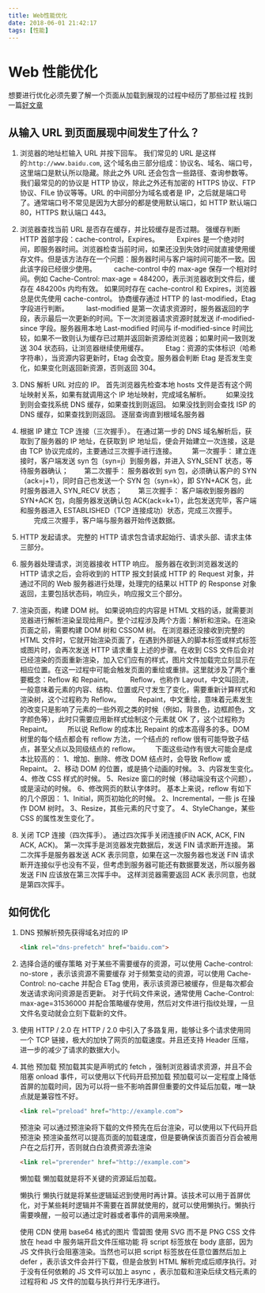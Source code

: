 ```yaml
---
title: Web性能优化
date: 2018-06-01 21:42:17
tags: [性能]
---
```


# Web 性能优化

想要进行优化必须先要了解一个页面从加载到展现的过程中经历了那些过程
找到一篇[好文章](https://github.com/wy-ei/notebook/issues/34)

## 从输入 URL 到页面展现中间发生了什么？

1. 浏览器的地址栏输入 URL 并按下回车。
   我们常见的 URL 是这样的:`http://www.baidu.com`, 这个域名由三部分组成：协议名、域名、端口号，这里端口是默认所以隐藏。除此之外 URL 还会包含一些路径、查询参数等。 我们最常见的的协议是 HTTP 协议，除此之外还有加密的 HTTPS 协议、FTP 协议、FILe 协议等等。URL 的中间部分为域名或者是 IP，之后就是端口号了。通常端口号不常见是因为大部分的都是使用默认端口，如 HTTP 默认端口 80，HTTPS 默认端口 443。
   <!--more-->
2. 浏览器查找当前 URL 是否存在缓存，并比较缓存是否过期。
   强缓存判断 HTTP 首部字段：cache-control，Expires。
   　　 Expires 是一个绝对时间，即服务器时间。浏览器检查当前时间，如果还没到失效时间就直接使用缓存文件。但是该方法存在一个问题：服务器时间与客户端时间可能不一致。因此该字段已经很少使用。
   　　 cache-control 中的 max-age 保存一个相对时间。例如 Cache-Control: max-age = 484200，表示浏览器收到文件后，缓存在 484200s 内均有效。 如果同时存在 cache-control 和 Expires，浏览器总是优先使用 cache-control。
   协商缓存通过 HTTP 的 last-modified，Etag 字段进行判断。
   　　 last-modified 是第一次请求资源时，服务器返回的字段，表示最后一次更新的时间。下一次浏览器请求资源时就发送 if-modified-since 字段。服务器用本地 Last-modified 时间与 if-modified-since 时间比较，如果不一致则认为缓存已过期并返回新资源给浏览器；如果时间一致则发送 304 状态码，让浏览器继续使用缓存。
   　　 Etag：资源的实体标识（哈希字符串），当资源内容更新时，Etag 会改变。服务器会判断 Etag 是否发生变化，如果变化则返回新资源，否则返回 304。
3. DNS 解析 URL 对应的 IP。
   首先浏览器先检查本地 hosts 文件是否有这个网址映射关系，如果有就调用这个 IP 地址映射，完成域名解析。
   　　如果没找到则会查找系统 DNS 缓存，如果查找到则返回。
   如果没找到则会查找 ISP 的 DNS 缓存，如果查找到则返回。
   逐层查询直到根域名服务器
4. 根据 IP 建立 TCP 连接（三次握手）。
   在通过第一步的 DNS 域名解析后，获取到了服务器的 IP 地址，在获取到 IP 地址后，便会开始建立一次连接，这是由 TCP 协议完成的，主要通过三次握手进行连接。
   　　第一次握手： 建立连接时，客户端发送 syn 包（syn=j）到服务器，并进入 SYN_SENT 状态，等待服务器确认；
   　　第二次握手： 服务器收到 syn 包，必须确认客户的 SYN（ack=j+1），同时自己也发送一个 SYN 包（syn=k），即 SYN+ACK 包，此时服务器进入 SYN_RECV 状态；
   　　第三次握手： 客户端收到服务器的 SYN+ACK 包，向服务器发送确认包 ACK(ack=k+1），此包发送完毕，客户端和服务器进入 ESTABLISHED（TCP 连接成功）状态，完成三次握手。
   　　完成三次握手，客户端与服务器开始传送数据。
5. HTTP 发起请求。
   完整的 HTTP 请求包含请求起始行、请求头部、请求主体三部分。
6. 服务器处理请求，浏览器接收 HTTP 响应。
   服务器在收到浏览器发送的 HTTP 请求之后，会将收到的 HTTP 报文封装成 HTTP 的 Request 对象，并通过不同的 Web 服务器进行处理，处理完的结果以 HTTP 的 Response 对象返回，主要包括状态码，响应头，响应报文三个部分。
7. 渲染页面，构建 DOM 树。
   如果说响应的内容是 HTML 文档的话，就需要浏览器进行解析渲染呈现给用户。整个过程涉及两个方面：解析和渲染。在渲染页面之前，需要构建 DOM 树和 CSSOM 树。
   在浏览器还没接收到完整的 HTML 文件时，它就开始渲染页面了，在遇到外部链入的脚本标签或样式标签或图片时，会再次发送 HTTP 请求重复上述的步骤。在收到 CSS 文件后会对已经渲染的页面重新渲染，加入它们应有的样式，图片文件加载完立刻显示在相应位置。在这一过程中可能会触发页面的重绘或重排。这里就涉及了两个重要概念：Reflow 和 Repaint。
   　　 Reflow，也称作 Layout，中文叫回流，一般意味着元素的内容、结构、位置或尺寸发生了变化，需要重新计算样式和渲染树，这个过程称为 Reflow。
   　　 Repaint，中文重绘，意味着元素发生的改变只是影响了元素的一些外观之类的时候（例如，背景色，边框颜色，文字颜色等），此时只需要应用新样式绘制这个元素就 OK 了，这个过程称为 Repaint。
   　　所以说 Reflow 的成本比 Repaint 的成本高得多的多。DOM 树里的每个结点都会有 reflow 方法，一个结点的 reflow 很有可能导致子结点，甚至父点以及同级结点的 reflow。
   　　下面这些动作有很大可能会是成本比较高的：
   1、增加、删除、修改 DOM 结点时，会导致 Reflow 或 Repaint。
   2、移动 DOM 的位置，或是搞个动画的时候。
   3、内容发生变化。
   4、修改 CSS 样式的时候。
   5、Resize 窗口的时候（移动端没有这个问题），或是滚动的时候。
   6、修改网页的默认字体时。
   基本上来说，reflow 有如下的几个原因：
   1、Initial，网页初始化的时候。
   2、Incremental，一些 js 在操作 DOM 树时。
   3、Resize，其些元素的尺寸变了。
   4、StyleChange，某些 CSS 的属性发生变化了。

8. 关闭 TCP 连接（四次挥手）。
   通过四次挥手关闭连接(FIN ACK, ACK, FIN ACK, ACK)。
   第一次挥手是浏览器发完数据后，发送 FIN 请求断开连接。
   第二次挥手是服务器发送 ACK 表示同意，如果在这一次服务器也发送 FIN 请求断开连接似乎也没有不妥，但考虑到服务器可能还有数据要发送，所以服务器发送 FIN 应该放在第三次挥手中。
   这样浏览器需要返回 ACK 表示同意，也就是第四次挥手。

## 如何优化

1. DNS 预解析预先获得域名对应的 IP

   ```html
   <link rel="dns-prefetch" href="baidu.com">
   ```

2. 选择合适的缓存策略
   对于某些不需要缓存的资源，可以使用 Cache-control: no-store ，表示该资源不需要缓存
   对于频繁变动的资源，可以使用 Cache-Control: no-cache 并配合 ETag 使用，表示该资源已被缓存，但是每次都会发送请求询问资源是否更新。
   对于代码文件来说，通常使用 Cache-Control: max-age=31536000 并配合策略缓存使用，然后对文件进行指纹处理，一旦文件名变动就会立刻下载新的文件。
3. 使用 HTTP / 2.0
   在 HTTP / 2.0 中引入了多路复用，能够让多个请求使用同一个 TCP 链接，极大的加快了网页的加载速度。并且还支持 Header 压缩，进一步的减少了请求的数据大小。

4. 其他
   预加载
   预加载其实是声明式的 fetch ，强制浏览器请求资源，并且不会阻塞 onload 事件，可以使用以下代码开启预加载
   预加载可以一定程度上降低首屏的加载时间，因为可以将一些不影响首屏但重要的文件延后加载，唯一缺点就是兼容性不好。

   ```html
   <link rel="preload" href="http://example.com">
   ```

   预渲染
   可以通过预渲染将下载的文件预先在后台渲染，可以使用以下代码开启预渲染
   预渲染虽然可以提高页面的加载速度，但是要确保该页面百分百会被用户在之后打开，否则就白白浪费资源去渲染

   ```html
   <link rel="prerender" href="http://example.com">
   ```

   懒加载
   懒加载就是将不关键的资源延后加载。

   懒执行
   懒执行就是将某些逻辑延迟到使用时再计算。该技术可以用于首屏优化，对于某些耗时逻辑并不需要在首屏就使用的，就可以使用懒执行。懒执行需要唤醒，一般可以通过定时器或者事件的调用来唤醒。

   使用 CDN
   使用 base64 格式的图片
   雪碧图
   使用 SVG 而不是 PNG
   CSS 文件放在 head 中
   服务端开启文件压缩功能
   将 script 标签放在 body 底部，因为 JS 文件执行会阻塞渲染。当然也可以把 script 标签放在任意位置然后加上 defer ，表示该文件会并行下载，但是会放到 HTML 解析完成后顺序执行。对于没有任何依赖的 JS 文件可以加上 async ，表示加载和渲染后续文档元素的过程将和 JS 文件的加载与执行并行无序进行。
